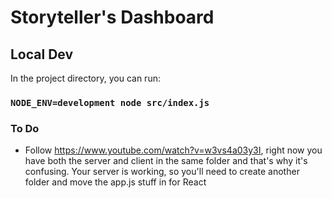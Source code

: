 # Storyteller's Dashboard

## Local Dev

In the project directory, you can run:

### `NODE_ENV=development node src/index.js`

### To Do
- Follow https://www.youtube.com/watch?v=w3vs4a03y3I, right now you have both the server and client in the same folder and that's why it's confusing. Your server is working, so you'll need to create another folder and move the app.js stuff in for React
